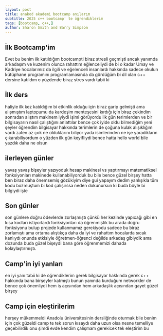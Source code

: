 ```yaml
---
layout: post
title: anakod akademi bootcamp anılarım
subtitle: 2025 c++ bootcamp' te öğrendiklerim 
tags: [bootcamp, c++,]
author: Sharon Smith and Barry Simpson
---
```


## İlk Bootcamp'im 
Evet bu benim ilk katıldığım bootcampti biraz stresli geçmişti ancak yanımda arkadaşım ve kuzenim olunca rahattım eğlenceliydi de
bi o kadar Umay ve Kadriye hocalarımız da ilgili ve eğelenceli insanlardı hakkında sadece okulun kütüphane programını programlamasında da gördüğüm bi dil olan c++ dersine katıldım o yüzdende biraz stres vardı tabii ki

## İlk ders
haliyle ilk kez katıldığım bi etkinlik olduğu için biraz garip gelmişti ama alışmıştım laptopumu da kardeşim menteşesini kırdığı için biraz çekindim sonradan alıştım makinem iyiydi işimi görüyordu ilk gün terimlerden ve bir bilgisayarın nasıl çalıştığını anlattılar bence çok iyide oldu bilmediğim yeni şeyler öğrendim bilgisayar  hakkında terimlerin de çoğuna kulak alışıklığım vardı zaten az çok ne olduklarını biliyor yada isimlerinden ne işe yaradıkların çıkarabiliyordum o yüzden ilk gün keyifliydi bence hatta hello world bile yazdık daha ne olsun

## ilerleyen günler
yavaş yavaş bişeyler yazıyoduk hesap makinesi vs yaptırmayı matematiksel fonksiyonları makinede kullanabiliyorduk bu bile bence güzel birşey hatta ben biraz daha önemsemiş gözükiyim diye gui yapayım dedim yanlışıkla tüm kodu bozmuştum bi kod çalışırssa neden dokunursun ki buda böyle bi bilgiydi işte

## Son günler 
son günlere doğru ödevlerde zorlaşmıştı çünkü her kezinde yapıcağı gibi en kısa kodları istiyorlardı fonksiyonları da öğrenmiştik bu arada doğru fonksiyonu bulup projede kullanmamız gerekiyodu sadece bu biraz zorlamıştı ama ortama alıştıkça daha da iyi ve rahattım hocalarda sıcak kanlıydı onunda etkisiyle öğretmen-öğrenci değilde arkadaş gibiydik ama dozunda buda güzel bişeydi bana göre öğrenmemizi dahada kolaylaştırmıştı.

## Camp'in iyi yanları
en iyi yanı tabii ki de öğrendiklerim gerek bilgisayar hakkında gerek c++ hakkında bana birşeyler katmıştı bunun yanında kurduğum networkler de bence çok önemliydi hem iş açısından hem arkadaşlık açısından gayet güzel birşey 

## Camp için eleştirilerim 
herşey mükemmeldi Anadolu üniversitesinin dersliğinde oturmak bile benim için çok güzeldi camp te tek sorun kısaydı daha uzun olsa nesne temelliye geçebilirdik onu şimdi evde kendim çalışmam gerekicek tek eleştirim bu 